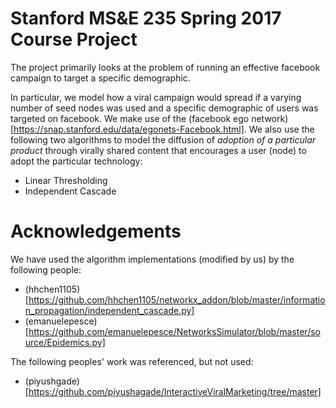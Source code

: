# Stanford MS&E 235 Spring 2017 Course Project
The project primarily looks at the problem of running an effective facebook campaign to target a specific demographic.

In particular, we model how a viral campaign would spread if a varying number of seed nodes was used and a specific demographic of users was targeted on facebook. We make use of the (facebook ego network)[https://snap.stanford.edu/data/egonets-Facebook.html]. We also use the following two algorithms to model the diffusion of _adoption of a particular product_ through virally shared content that encourages a user (node) to adopt the particular technology:
* Linear Thresholding
* Independent Cascade

# Acknowledgements
We have used the algorithm implementations (modified by us) by the following people:
* (hhchen1105)[https://github.com/hhchen1105/networkx_addon/blob/master/information_propagation/independent_cascade.py]
* (emanuelepesce)[https://github.com/emanuelepesce/NetworksSimulator/blob/master/source/Epidemics.py]

The following peoples' work was referenced, but not used:
* (piyushgade)[https://github.com/piyushagade/InteractiveViralMarketing/tree/master]
